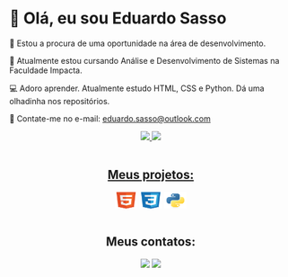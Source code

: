 <h1> 👋 Olá, eu sou Eduardo Sasso </h1>
<p> 👀 Estou a procura de uma oportunidade na área de desenvolvimento.</p>
<p> 🌱 Atualmente estou cursando Análise e Desenvolvimento de Sistemas na Faculdade Impacta.</p>
<p> 💻 Adoro aprender. Atualmente estudo HTML, CSS e Python. Dá uma olhadinha nos repositórios.</p>
<p> 📧 Contate-me no e-mail: <a href = "mailto:eduardo.sasso@outlook.com"> eduardo.sasso@outlook.com <a> </p>


<div align="center">
  <a href="https://github.com/edusasso">
  <img height="150em" src="https://github-readme-stats.vercel.app/api?username=edusasso&show_icons=true&theme=tokyonight&include_all_commits=true&count_private=true"/>
  <img height="150em" src="https://github-readme-stats.vercel.app/api/top-langs/?username=edusasso&layout=compact&langs_count=7&theme=tokyonight"/>
</div>
  <div style="display: inline_block" align="center"><br>
   <h2>Meus projetos:</h2>
  <a href="https://github.com/edusasso/estudos-HTML" target=_blank><img align="center" alt="Edu-HTML" height="30" width="40" src="https://raw.githubusercontent.com/devicons/devicon/master/icons/html5/html5-original.svg"><a>
 <a href="https://github.com/edusasso/estudos-HTML" target=_blank> <img align="center" alt="Edu-CSS" height="30" width="40" src="https://raw.githubusercontent.com/devicons/devicon/master/icons/css3/css3-original.svg"></a>
 <a href="https://github.com/edusasso/Python" target=_blank> <img align="center" alt="Edu-Python" height="30" width="40" src="https://raw.githubusercontent.com/devicons/devicon/master/icons/python/python-original.svg"></a>
  </div>
 
<div align="center"> <br>
  <h2> Meus contatos:</h2>
  <a href = "mailto:eduardo.sasso@outlook.com"><img src="https://img.shields.io/badge/Microsoft_Outlook-0078D4?style=for-the-badge&logo=microsoft-outlook&logoColor=white" target="_blank"></a>
  <a href="https://www.linkedin.com/in/eduardo-sasso-87548b21a" target="_blank"><img src="https://img.shields.io/badge/-LinkedIn-%230077B5?style=for-the-badge&logo=linkedin&logoColor=white" target="_blank"></a> 
</div>
